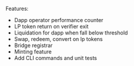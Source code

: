Features:

- Dapp operator performance counter
- LP token return on verifier exit
- Liquidation for dapp when fall below threshold
- Swap, redeem, convert on lp tokens
- Bridge registrar
- Minting feature
- Add CLI commands and unit tests
